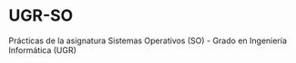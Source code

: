 # UGR-SO
Prácticas de la asignatura Sistemas Operativos (SO) - Grado en Ingeniería Informática (UGR)
